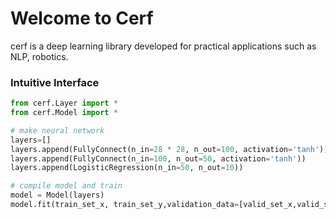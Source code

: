 # Welcome to Cerf

cerf is a deep learning library developed for practical applications such as NLP, robotics.

### Intuitive Interface

```python
from cerf.Layer import *
from cerf.Model import *

# make neural network
layers=[]
layers.append(FullyConnect(n_in=28 * 28, n_out=100, activation='tanh'))
layers.append(FullyConnect(n_in=100, n_out=50, activation='tanh'))
layers.append(LogisticRegression(n_in=50, n_out=10))

# compile model and train
model = Model(layers)
model.fit(train_set_x, train_set_y,validation_data=[valid_set_x,valid_set_y])
```